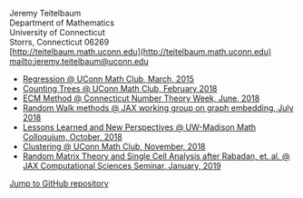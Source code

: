 Jeremy Teitelbaum   
Department of Mathematics   
University of Connecticut   
Storrs, Connecticut 06269   
[http://teitelbaum.math.uconn.edu](http://teitelbaum.math.uconn.edu)  
[mailto:jeremy.teitelbaum@uconn.edu](mailto:jeremy.teitelbaum@uconn.edu)  

- [Regression @ UConn Math Club, March, 2015](./MathTalk.slides.html)
- [Counting Trees @ UConn Math Club, February 2018](./talk.pdf)
- [ECM Method @ Connecticut Number Theory Week, June, 2018](./ctnt2018.pdf) 
- [Random Walk methods @ JAX working group on graph embedding, July 2018](./graphE.pdf)
- [Lessons Learned and New Perspectives @ UW-Madison Math Colloquium, October, 2018](./wisconsin.pdf)
- [Clustering @ UConn Math Club, November, 2018](./clustering.pdf)
- [Random Matrix Theory and Single Cell Analysis after Rabadan, et. al. @ JAX Computational Sciences Seminar, January, 2019](./jax_random_matrices.pdf)

[Jump to GitHub repository](http://github.uconn.edu/jet08013/Talks.git)

